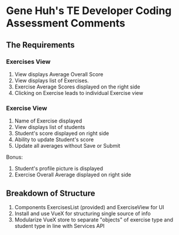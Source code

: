 # Gene Huh's TE Developer Coding Assessment Comments

## The Requirements

### Exercises View
1. View displays Average Overall Score
2. View displays list of Exercises.
2. Exercise Average Scores displayed on the right side
3. Clicking on Exercise leads to individual Exercise view

### Exercise View
1. Name of Exercise displayed 
2. View displays list of students
3. Student's score displayed on right side
4. Ability to update Student's score
5. Update all averages without Save or Submit

Bonus:
1. Student's profile picture is displayed
2. Exercise Overall Average displayed on right side

## Breakdown of Structure

1. Components ExercisesList (provided) and ExerciseView for UI
2. Install and use VueX for structuring single source of info
3. Modularize VueX store to separate "objects" of exercise type and student type in line with Services API
